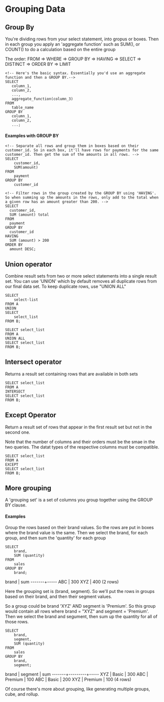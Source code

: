 # Grouping Data

## Group By
You're dividing rows from your select statement, into gropus or boxes. Then in each group you apply an 'aggregate function' such as SUM(), or COUNT() to do a calculation based on the entire group

The order: FROM => WHERE => GROUP BY => HAVING => SELECT => DISTINCT => ORDER BY => LIMIT

```
<!-- Here's the basic syntax. Essentially you'd use an aggregate function and then a GROUP BY.-->
SELECT 
   column_1, 
   column_2,
   ...,
   aggregate_function(column_3)
FROM 
   table_name
GROUP BY 
   column_1,
   column_2,
   ...;
```

#### Examples with GROUP BY
```
<!-- Separate all rows and group them in boxes based on their customer_id. So in each box, it'll have rows for payments for the same customer_id. Then get the sum of the amounts in all rows. -->
SELECT 
    customer_id,
    SUM(amount)
FROM 
    payment
GROUP BY
    customer_id
    
<!-- Filter rows in the group created by the GROUP BY using 'HAVING'. So when summing up the amounts in the rows, only add to the total when a given row has an amount greater than 200. -->
SELECT 
  customer_id, 
  SUM (amount) total 
FROM 
  payment 
GROUP BY 
  customer_id 
HAVING 
  SUM (amount) > 200 
ORDER BY 
  amount DESC;
```

## Union operator
Combine result sets from two or more select statements into a single result set. You can use 'UNION' which by default removes all duplicate rows from our final data set. To keep duplicate rows, use "UNION ALL"

```
SELECT
    select-list
FROM A
UNION
SELECT
    select_list
FROM B;

SELECT select_list
FROM A
UNION ALL
SELECT select_list
FROM B;
```

## Intersect operator
Returns a result set containing rows that are available in both sets

```
SELECT select_list
FROM A
INTERSECT
SELECT select_list
FROM B;
```

## Except Operator
Return a result set of rows that appear in the first result set but not in the second one.

Note that the number of columns and their orders must be the smae in the two queries. The datat types of the respective columns must be compatible.
```
SELECT select_list
FROM A
EXCEPT
SELECT select_list
FROM B;
```

## More grouping
A 'grouping set' is a set of columns you group together using the GROUP BY clause.

#### Examples
Group the rows based on their brand values. So the rows are put in boxes where the brand value is the same. Then we select the brand, for each group, and then sum the 'quantity' for each group
```
SELECT
    brand,
    SUM (quantity)
FROM
    sales
GROUP BY
    brand;
```
 brand | sum
-------+-----
 ABC   | 300
 XYZ   | 400
(2 rows)

Here the grouping set is (brand, segment). So we'll put the rows in groups based on their brand, and then their segment values. 

So a group could be brand 'XYZ' AND segment is 'Premium'. So this group would contain all rows where brand = "XYZ" and segment = 'Premium'. Then we select the brand and segument, then sum up the quantity for all of those rows.
```
SELECT 
    brand,
    segment,
    SUM (quantity)
FROM 
    sales
GROUP BY
    brand,
    segment;
```
 brand | segment | sum
-------+---------+-----
 XYZ   | Basic   | 300
 ABC   | Premium | 100
 ABC   | Basic   | 200
 XYZ   | Premium | 100
(4 rows)

Of course there's more about grouping, like generating multiple groups, cube, and rollup. 


